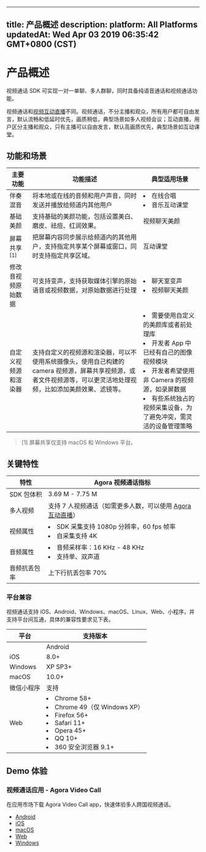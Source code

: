 
---
title: 产品概述
description: 
platform: All Platforms
updatedAt: Wed Apr 03 2019 06:35:42 GMT+0800 (CST)
---
# 产品概述
视频通话 SDK 可实现一对一单聊、多人群聊，同时具备纯语音通话和视频通话功能。

视频通话和[视频互动直播](https://docs.agora.io/cn/Interactive%20Broadcast/product_live?platform=All%20Platforms)不同。视频通话，不分主播和观众，所有用户都可自由发言，默认流畅和低延时优先，画质稍低，典型场景如多人视频会议；互动直播，用户区分主播和观众，只有主播可以自由发言，默认高画质优先，典型场景如互动课堂。

## 功能和场景

| 主要功能             | 功能描述                                                     | 典型适用场景                                                 |
| -------------------- | ------------------------------------------------------------ | ------------------------------------------------------------ |
| 伴奏混音             | 将本地或在线的音频和用户声音，同时发送并播放给频道内其他用户 | <li>在线合唱<li>音乐互动课堂                                         |
| 基础美颜          | 支持基础的美颜功能，包括设置美白、磨皮、祛痘、红润效果。 | 视频聊天美颜                       |
| 屏幕共享<sup>[1]<sup>       | 把屏幕内容同步展示给频道内的其他用户，支持指定共享某个屏幕或窗口，同时支持指定共享区域。      | 互动课堂          |
| 修改音视频原始数据   | 可支持变声，支持获取媒体引擎的原始语音或视频数据，对原始数据进行处理 | <li>聊天室变声<li>视频聊天美颜                                       |
| 自定义视频源和渲染器 | 支持自定义的视频源和渲染器，可以不使用系统摄像头，使用自己构建的 camera 视频源，屏幕共享视频源，或者文件视频源等，可以更灵活地处理视频，比如添加美颜效果、滤镜等。 | <li>需要使用自定义的美颜库或者前处理库<li>开发者 App 中已经有自己的图像视频模块<li>开发者希望使用非 Camera 的视频源，如录屏数据<li>有些系统独占的视频采集设备，为了避免冲突，需灵活的设备管理策略 |

> [1] 屏幕共享仅支持 macOS 和 Windows 平台。
	
## 关键特性

| 特性         | Agora 视频通话指标                                           |
| ------------ | ------------------------------------------------------------ |
| SDK 包体积   | 3.69 M - 7.75 M                                              |
| 多人视频     | 支持 7 人视频通话（如需更多人数，可以使用 [Agora 互动直播](https://docs.agora.io/cn/Interactive%20Broadcast/product_live?platform=All%20Platforms)） |
| 视频属性     | <li>SDK 采集支持 1080p 分辨率，60 fps 帧率 <li>自采集支持 4K |
| 音频属性     | <li>音频采样率：16 KHz - 48 KHz <li>支持单、双声道           |
| 音频抗丢包率 | 上下行抗丢包率 70%                                           |

### 平台兼容

视频通话支持 iOS、Android、Windows、macOS、Linux、Web、小程序，并支持平台间互通，具体的兼容性要求见下表。

| 平台       | 支持版本                                                     |
| ---------- | ------------------------------------------------------------ |
	| Android    | <p>4.1+</p><p>Android SDK 支持如下架构：</p><ul><li>ARMv7<li>ARM64<li>X86                                                         |
| iOS        | 8.0+                                                         |
| Windows    | XP SP3+                                                      |
| macOS      | 10.0+                                                        |
| 微信小程序 | 支持                                                         |
| Web        | <li>Chrome 58+ <li>Chrome 49（仅 Windows XP）<li>Firefox 56+ <li>Safari 11+ <li>Opera 45+ <li>QQ 10+ <li>360 安全浏览器 9.1+ |

## Demo 体验

### 视频通话应用 - Agora Video Call

在应用市场下载 Agora Video Call app，快速体验多人跨国视频通话。

- [Android](http://android.myapp.com/myapp/detail.htm?apkName=io.agora.vcall)
- [iOS](https://itunes.apple.com/cn/app/agora-video-call/id1080303824)
- [macOS](https://itunes.apple.com/cn/app/agora-video-call/id1112106913)
- [Web](https://webdemo.agora.io/videocall)
- [Windows](https://download.agora.io/avc/release/AgoraVideoCall_for_windows_3.0.1.zip)
